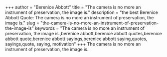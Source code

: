 +++
author = "Berenice Abbott"
title = "The camera is no more an instrument of preservation, the image is."
description = "the best Berenice Abbott Quote: The camera is no more an instrument of preservation, the image is."
slug = "the-camera-is-no-more-an-instrument-of-preservation-the-image-is"
keywords = "The camera is no more an instrument of preservation, the image is.,berenice abbott,berenice abbott quotes,berenice abbott quote,berenice abbott sayings,berenice abbott saying,quotes, sayings,quote, saying, motivation"
+++
The camera is no more an instrument of preservation, the image is.
